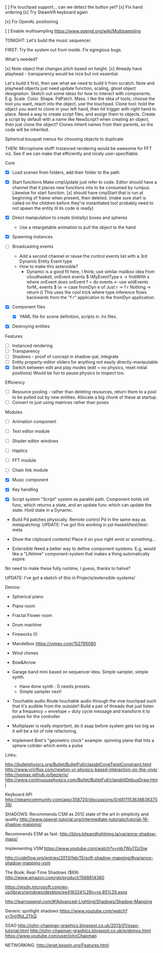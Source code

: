 [ ] Fix touchpad support... can we detect the button yet?
[x] Fix hand ordering
[x] Try SteamVR keyboard again

[x] Fix OpenAL positioning

[ ] Enable multisampling
    https://www.opengl.org/wiki/Multisampling

TONIGHT:
Let's build the music sequencer.

FIRST: Try the system out from inside. Fix egregious bugs.


What's needed?

[x] Note object that changes pitch based on height.
[x] Already have playhead - transparency would be nice but not essential.


Let's build it first, then see what we need to build it from scratch.
Note and playhead objects just need update function, scaling, ghost object designation.
Sketch out some ideas for how to interact with components.
E.g. Scale. Color. Shape. PdPatch. Mass.
    I like the idea of tools; choose the tool you want, reach into the object, use the touchpad.
    Clone tool: hold the object you want to clone in your left hand, then hit trigger with right hand to place.
Need a way to create script files, and assign them to objects.
Create a script by default with a name like NewScript1 when creating an object, then just clone the object?
    Clones inherit names from their parents, so the code will be inherited.

Spherical bouquet menus for choosing objects to duplicate

THEN:
Microphone stuff!
Instanced rendering would be awesome for FFT viz.
See if we can make that efficiently and nicely user-specifiable.

Core
- [x] Load scenes from folders, add their folder to the path

- [x] Start functions
    Make cmpUpdate just refer to code.
    Editor should have a channel that it places new functions into to be consumed by rumpus.
    Likewise for start function.
    [x] should have cmpStart that is run at beginning of frame when present, then deleted.
        (make sure start is called on the children before they're instantiated too!
        probably need to not spawn the entity til its code is ready)

- [x] Direct manipulation to create (initially) boxes and spheres
    - Use a retargetable animation to pull the object to the hand
- [x] Spawning instances
- [ ] Broadcasting events
    - Add a second channel or reuse the control events list with a 3rd Dynamic Entity Event type
    - How to make this extensible?
        - Dynamic is a good fit here, I think;
            use similar mailbox idea from cloudhaskell,
            onEvent events $ \MyEventType x -> frobWith x
            where onEvent does
            onEvent f = do
                events <- use wldEvents
                forM_ events $ \e ->
                    case fromDyn e of
                        Just r  -> f r
                        Nothing -> return ()
            This uses the cool trick where type inference flows backwards from the "f r" application
            to the fromDyn application.
- [x] Component files
    - [x] YAML file for scene definition, scripts in .hs files.
- [x] Destroying entities

Features
- [ ] Instanced rendering
- [ ] Transparency
- [ ] Shadows
        - proof of concept in shadow-pal, integrate
- [ ] Entity property-editor sliders for anything not easily directly-manipulable
- [x] Switch between edit and play modes (edit = no physics, reset initial positions)
        Would be fun to pause physics to inspect too.

Efficiency
- [ ] Resource pooling - rather than deleting resources, return them to a pool to be pulled out by new entities.
        Allocate a big chunk of these at startup.
- [ ] Convert to just using matrices rather than poses

Modules
- [ ] Animation component
- [ ] Text editor module
- [ ] Shader editor windows
- [ ] Haptics
- [ ] FFT module
- [ ] Chain link module

- [x] Music component
- [x] Key handling
- [x] Script system
    "Script" system as parallel path. Component holds init func, which returns a state, and an update func which can update the state. Hold state in a Dynamic.


- Build Pd patches physically. Remote control Pd in the same way as metapatching.
    UPDATE: I've got this working in pd-haskell/test/test-meta

- Show the clipboard contents! Place it on your right wrist or something...

- Extensible 
Need a better way to define component-systems.
E.g, would like a "Lifetime" component-system that makes a thing automatically expire.

No need to make these fully runtime, I guess, thanks to halive?

UPDATE: I've got a sketch of this in Projects/extensible-systems/




Demos:
- Spherical piano
- Piano room
- Fractal Flower room
- Drum machine
- Fireworks (!)
- Mandelbox
    https://vimeo.com/152795080
- Wind chimes
- Bow&Arrow

- Garage band mini based on sequencer idea. Simple sampler, simple synth.
    - Have done synth : D needs presets.
    - Simple sampler next!

- Touchable audio
    Route touchable audio through the vive touchpad such that it's audible from the outside!!
    Build a pair of threads that just listen for a frequency + envelope + duty cycle message and transform it to pulses for the controller.

- Multiplayer is *really important*, do it asap before system gets too big as it will be a lot of rote refactoring.

- Implement Bret's "geometric clock" example:
    spinning plane that hits a sphere collider which emits a pulse

Links:

http://bulletphysics.org/Bullet/BulletFull/classbtConeTwistConstraint.html
http://www.vrinflux.com/newton-vr-physics-based-interaction-on-the-vive/
http://pomax.github.io/bezierjs/
http://www.continuousphysics.com/Bullet/BulletFull/classbtIDebugDraw.html


Keyboard API
http://steamcommunity.com/app/358720/discussions/0/481115363863637539/



SHADOWS:
Recommends CSM as 2012 state of the art in simplicity and quality
http://www.opengl-tutorial.org/intermediate-tutorials/tutorial-16-shadow-mapping/

Recommends ESM as fast.
http://blog.kiteandlightning.la/variance-shadow-maps/

Implementing VSM
https://www.youtube.com/watch?v=mb7WuTDz5jw

http://codeflow.org/entries/2013/feb/15/soft-shadow-mapping/#variance-shadow-mapping-vsm

The Book: Real-Time Shadows ($69)
http://www.amazon.com/gp/product/1568814380

https://msdn.microsoft.com/en-us/library/windows/desktop/ee416324%28v=vs.85%29.aspx

http://learnopengl.com/#!Advanced-Lighting/Shadows/Shadow-Mapping

Generic spotlight shadows
https://www.youtube.com/watch?v=5rg1Kd_2TkQ

SSAO
http://john-chapman-graphics.blogspot.co.uk/2013/01/ssao-tutorial.html
http://john-chapman-graphics.blogspot.co.uk/p/demos.html
https://www.youtube.com/user/johnChapman

NETWORKING:
http://enet.bespin.org/Features.html
